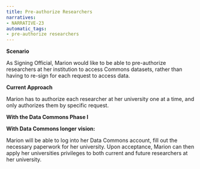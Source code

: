```yaml
---
title: Pre-authorize Researchers
narratives:
- NARRATIVE-23
automatic_tags:
- pre-authorize researchers
---
```

**Scenario**

As Signing Official, Marion would like to be able to pre-authorize researchers at her institution to access Commons datasets, rather than having to re-sign for each request to access data.

**Current Approach**

Marion has to authorize each researcher at her university one at a time, and only authorizes them by specific request.

**With the Data Commons Phase I**



**With Data Commons longer vision:**

Marion will be able to log into her Data Commons account, fill out the necessary paperwork for her university. Upon acceptance, Marion can then apply her universities privileges to both current and future researchers at her university.